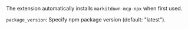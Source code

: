 The extension automatically installs `markitdown-mcp-npx` when first used.

`package_version`: Specify npm package version (default: "latest").
